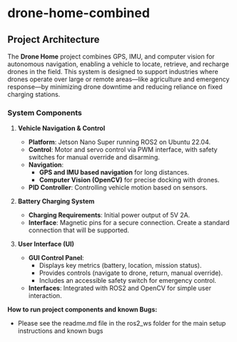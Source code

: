 # drone-home-combined
## Project Architecture

The **Drone Home** project combines GPS, IMU, and computer vision for autonomous navigation, enabling a vehicle to locate, retrieve, and recharge drones in the field. This system is designed to support industries where drones operate over large or remote areas—like agriculture and emergency response—by minimizing drone downtime and reducing reliance on fixed charging stations.

### System Components

1. **Vehicle Navigation & Control**
   - **Platform**: Jetson Nano Super running ROS2 on Ubuntu 22.04.
   - **Control**: Motor and servo control via PWM interface, with safety switches for manual override and disarming.
   - **Navigation**:
     - **GPS and IMU based navigation** for long distances.
     - **Computer Vision (OpenCV)** for precise docking with drones.
   - **PID Controller**: Controlling vehicle motion based on sensors.

2. **Battery Charging System**
   - **Charging Requirements**: Initial power output of 5V 2A.
   - **Interface**: Magnetic pins for a secure connection. Create a standard connection that will be supported.

3. **User Interface (UI)**
   - **GUI Control Panel**:
     - Displays key metrics (battery, location, mission status).
     - Provides controls (navigate to drone, return, manual override).
     - Includes an accessible safety switch for emergency control.
   - **Interfaces**: Integrated with ROS2 and OpenCV for simple user interaction.

**How to run project components and known Bugs:**
- Please see the readme.md file in the ros2_ws folder for the main setup instructions and known bugs

